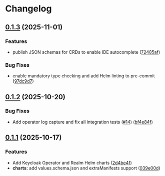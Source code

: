 # Changelog

## [0.1.3](https://github.com/vriesdemichael/keycloak-operator/compare/chart-client-v0.1.2...chart-client-v0.1.3) (2025-11-01)


### Features

* publish JSON schemas for CRDs to enable IDE autocomplete ([72485af](https://github.com/vriesdemichael/keycloak-operator/commit/72485afb83822db7e427e1b876fd2700a91489a5))


### Bug Fixes

* enable mandatory type checking and add Helm linting to pre-commit ([97dc9d7](https://github.com/vriesdemichael/keycloak-operator/commit/97dc9d7062695a9e3999c5554d774ac9c79e6c3d))

## [0.1.2](https://github.com/vriesdemichael/keycloak-operator/compare/chart-client-v0.1.1...chart-client-v0.1.2) (2025-10-20)


### Bug Fixes

* Add operator log capture and fix all integration tests ([#14](https://github.com/vriesdemichael/keycloak-operator/issues/14)) ([bf4e84f](https://github.com/vriesdemichael/keycloak-operator/commit/bf4e84ff8e4e5f8a0ebb0210ac2d6922beae2174))

## [0.1.1](https://github.com/vriesdemichael/keycloak-operator/compare/chart-client-v0.1.0...chart-client-v0.1.1) (2025-10-17)


### Features

* Add Keycloak Operator and Realm Helm charts ([2d4be4f](https://github.com/vriesdemichael/keycloak-operator/commit/2d4be4f4b8b43665afcecc8f0dacefbe88f66117))
* **charts:** add values.schema.json and extraManifests support ([039e00d](https://github.com/vriesdemichael/keycloak-operator/commit/039e00d1fe0874b2eb24f21d95f5e58d9f4a50cc))
